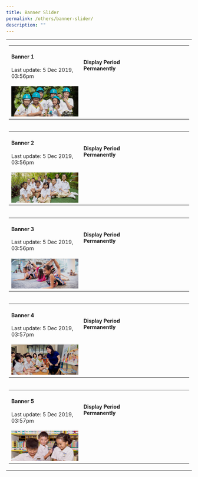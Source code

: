 ```yaml
---
title: Banner Slider
permalink: /others/banner-slider/
description: ""
---
```

<table width="100%" cellpadding="0">
<tbody>
<tr>
<td>
<table border="0" width="100%" cellspacing="2" cellpadding="2">
<tbody>
<tr>
<td>
<h4><strong>Banner 1</strong></h4>
<p>Last update: 5 Dec 2019, 03:56pm</p>
</td>
<td colspan="2">
<p><strong>Display Period</strong><br /><strong>Permanently</strong></p>
</td>
</tr>
<tr>
<td width="40%"><img src="/images/banner1.jpg"></td>
</tr>
</tbody>
</table>
</td>
</tr>
<tr>
<td>
<table border="0" width="100%" cellspacing="2" cellpadding="2">
<tbody>
<tr>
<td>
<h4><strong>Banner 2</strong></h4>
<p>Last update: 5 Dec 2019, 03:56pm</p>
</td>
<td colspan="2">
<p><strong>Display Period</strong><br /><strong>Permanently</strong></p>
</td>
</tr>
<tr>
<td width="40%"><img src="/images/banner2.jpg"></td>
</tr>
</tbody>
</table>
</td>
</tr>
<tr>
<td>
<table border="0" width="100%" cellspacing="2" cellpadding="2">
<tbody>
<tr>
<td>
<h4><strong>Banner 3</strong></h4>
<p>Last update: 5 Dec 2019, 03:56pm</p>
</td>
<td colspan="2">
<p><strong>Display Period</strong><br /><strong>Permanently</strong></p>
</td>
</tr>
<tr>
<td width="40%"><img src="/images/banner3.jpg"></td>
</tr>
</tbody>
</table>
</td>
</tr>
<tr>
<td>
<table border="0" width="100%" cellspacing="2" cellpadding="2">
<tbody>
<tr>
<td>
<h4><strong>Banner 4</strong></h4>
<p>Last update: 5 Dec 2019, 03:57pm</p>
</td>
<td colspan="2">
<p><strong>Display Period</strong><br /><strong>Permanently</strong></p>
</td>
</tr>
<tr>
<td width="40%"><img src="/images/banner4.jpg"></td>
</tr>
</tbody>
</table>
</td>
</tr>
<tr>
<td>
<table border="0" width="100%" cellspacing="2" cellpadding="2">
<tbody>
<tr>
<td>
<h4><strong>Banner 5</strong></h4>
<p>Last update: 5 Dec 2019, 03:57pm</p>
</td>
<td colspan="2">
<p><strong>Display Period</strong><br /><strong>Permanently</strong></p>
</td>
</tr>
<tr>
<td width="40%"><img src="/images/banner5.jpg"></td>
</tr>
</tbody>
</table>
</td>
</tr>
</tbody>
</table>